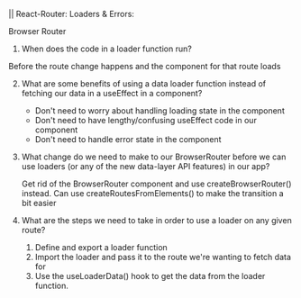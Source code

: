 || React-Router: Loaders & Errors:

Browser Router

1. When does the code in a loader function run?

Before the route change happens and the component for that route loads


2. What are some benefits of using a data loader function
   instead of fetching our data in a useEffect in a component?
    
    * Don't need to worry about handling loading state in the 
      component
    * Don't need to have lengthy/confusing useEffect code in our
      component
    * Don't need to handle error state in the component
   
   
3. What change do we need to make to our BrowserRouter before
   we can use loaders (or any of the new data-layer API features)
   in our app?
   
   Get rid of the BrowserRouter component and use 
   createBrowserRouter() instead. Can use 
   createRoutesFromElements() to make the transition a bit easier
   
   
   
4. What are the steps we need to take in order to use
   a loader on any given route?
   
   1. Define and export a loader function
   2. Import the loader and pass it to the route we're wanting
      to fetch data for
   3. Use the useLoaderData() hook to get the data from the loader
      function.